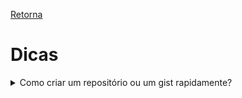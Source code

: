 [Retorna](README.md)

# Dicas

<details>
    <summary>Como criar um repositório ou um gist rapidamente?</summary>

- Existem 2 URLs que fornecem um acesso rápido a criação de repositórios ou *gists*.
    + Para criar um novo repositório basta acessar [repo.new](http://repo.new)
    + Para criar um novo *gist* basta acessar [gist.new](http://gist.new)
</details>